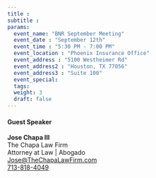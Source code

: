 ```yaml
---
title :
subtitle :
params:
  event_name: "BNR September Meeting"
  event_date : "September 12th"
  event_time : "5:30 PM - 7:00 PM"
  event_location : "Phoenix Insurance Office"
  event_address : "5100 Westheimer Rd"
  event_address2 : "Houston, TX 77056"
  event_address3 : "Suite 100" 
  event_special: 
  tags:
  weight: 3
  draft: false
---
```

#### **Guest Speaker**
**Jose Chapa III**\
The Chapa Law Firm\
Attorney at Law | Abogado\
[Jose@TheChapaLawFirm.com](mailto:{Jose@TheChapaLawFirm.com})\
[713-818-4049](tel:7138184049)
